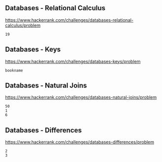 ## Databases - Relational Calculus
https://www.hackerrank.com/challenges/databases-relational-calculus/problem
```
19
```
## Databases - Keys
https://www.hackerrank.com/challenges/databases-keys/problem
```
bookname
```
## Databases - Natural Joins
https://www.hackerrank.com/challenges/databases-natural-joins/problem
```
50
1
6
```
## Databases - Differences
https://www.hackerrank.com/challenges/databases-differences/problem
```
2
3
```
